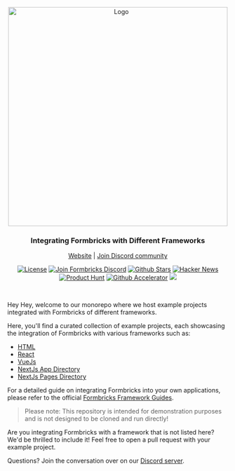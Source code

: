 <p align="center">
<a href="https://github.com/formbricks/formbricks">
    <img src="https://user-images.githubusercontent.com/675065/203262290-3c2bc5b8-839c-468a-b675-e26a369c7fe2.png" alt="Logo" width="500">
  </a>
  <h3 align="center">Integrating Formbricks with Different Frameworks</h3>

  <p align="center">
    <a href="https://formbricks.com/">Website</a>  |  <a href="https://formbricks.com/discord">Join Discord community</a>
  </p>
</p>

<p align="center">
<a href="https://github.com/formbricks/formbricks/blob/main/LICENSE"><img src="https://img.shields.io/badge/License-AGPL-purple" alt="License"></a> <a href="https://formbricks.com/discord"><img src="https://img.shields.io/discord/979077669410979880?label=Discord&logo=discord&logoColor=%23fff" alt="Join Formbricks Discord"></a> <a href="https://github.com/formbricks/formbricks/stargazers"><img src="https://img.shields.io/github/stars/formbricks/formbricks?logo=github" alt="Github Stars"></a>
   <a href="https://news.ycombinator.com/item?id=32303986"><img src="https://img.shields.io/badge/Hacker%20News-122-%23FF6600" alt="Hacker News"></a>
   <a href="https://www.producthunt.com/products/snoopforms"><img src="https://img.shields.io/badge/Product%20Hunt-%232%20Product%20of%20the%20Day-orange?logo=producthunt&logoColor=%23fff" alt="Product Hunt"></a>
   <a href="https://github.blog/2023-04-12-github-accelerator-our-first-cohort-and-whats-next/"><img src="https://img.shields.io/badge/2023-blue?logo=github&label=Github%20Accelerator" alt="Github Accelerator"></a>
<a href="https://github.com/formbricks/formbricks/issues?q=is:issue+is:open+label:%22%F0%9F%99%8B%F0%9F%8F%BB%E2%80%8D%E2%99%82%EF%B8%8Fhelp+wanted%22"><img src="https://img.shields.io/badge/Help%20Wanted-Contribute-blue"></a>
</p>

<br/>

Hey Hey, welcome to our monorepo where we host example projects integrated with Formbricks of different frameworks.

Here, you'll find a curated collection of example projects, each showcasing the integration of Formbricks with various frameworks such as:

- [HTML](./html/README.md)
- [React](./reactjs/README.md)
- [VueJs](./vuejs/README.md)
- [NextJs App Directory](./nextjs-app/README.md)
- [NextJs Pages Directory](./nextjs-pages/README.md)

For a detailed guide on integrating Formbricks into your own applications, please refer to the official [Formbricks Framework Guides](https://formbricks.com/docs/getting-started/framework-guides).

> Please note: This repository is intended for demonstration purposes and is not designed to be cloned and run directly!

Are you integrating Formbricks with a framework that is not listed here? We'd be thrilled to include it! Feel free to open a pull request with your example project.

Questions? Join the conversation over on our [Discord server](https://formbricks.com/discord).
